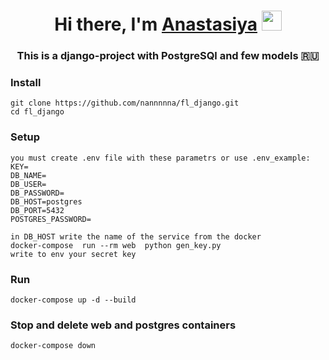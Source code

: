 <h1 align="center">Hi there, I'm <a href="https://t.me/anastaaaaaass" target="_blank">Anastasiya</a> 
<img src="https://github.com/blackcater/blackcater/raw/main/images/Hi.gif" height="32"/></h1>
<h3 align="center">This is a django-project with PostgreSQl and few models 🇷🇺</h3>

### Install

    git clone https://github.com/nannnnna/fl_django.git
    cd fl_django

### Setup

    you must create .env file with these parametrs or use .env_example:
    KEY=
    DB_NAME=
    DB_USER=
    DB_PASSWORD=
    DB_HOST=postgres
    DB_PORT=5432
    POSTGRES_PASSWORD=

    in DB_HOST write the name of the service from the docker 
    docker-compose  run --rm web  python gen_key.py
    write to env your secret key 
    
### Run

    docker-compose up -d --build
    

### Stop and delete web and postgres containers

    docker-compose down




